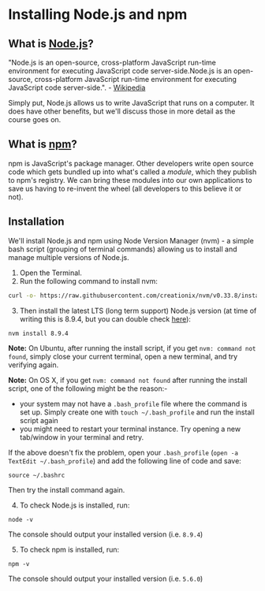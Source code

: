 # Installing Node.js and npm

## What is [Node.js](https://nodejs.org/en/)?

"Node.js is an open-source, cross-platform JavaScript run-time environment for executing JavaScript code server-side.Node.js is an open-source, cross-platform JavaScript run-time environment for executing JavaScript code server-side.". - [Wikipedia](https://en.wikipedia.org/wiki/Node.js)

Simply put, Node.js allows us to write JavaScript that runs on a computer. It does have other benefits, but we'll discuss those in more detail as the course goes on.

## What is [npm](https://www.npmjs.com/)?

npm is JavaScript's package manager. Other developers write open source code which gets bundled up into what's called a _module_, which they publish to npm's registry. We can bring these modules into our own applications to save us having to re-invent the wheel (all developers to this believe it or not).

## Installation

We'll install Node.js and npm using Node Version Manager (nvm) - a simple bash script (grouping of terminal commands) allowing us to install and manage multiple versions of Node.js.

1. Open the Terminal.
2. Run the following command to install nvm:

```bash
curl -o- https://raw.githubusercontent.com/creationix/nvm/v0.33.8/install.sh | bash
```

3. Then install the latest LTS (long term support) Node.js version (at time of writing this is 8.9.4, but you can double check [here](https://nodejs.org/en/)):

```bash
nvm install 8.9.4
```

**Note:** On Ubuntu, after running the install script, if you get `nvm: command not found`, simply close your current terminal, open a new terminal, and try verifying again.

**Note:** On OS X, if you get `nvm: command not found` after running the install script, one of the following might be the reason:-
 - your system may not have a `.bash_profile` file where the command is set up. Simply create one with `touch ~/.bash_profile` and run the install script again
 - you might need to restart your terminal instance. Try opening a new tab/window in your terminal and retry.

If the above doesn't fix the problem, open your `.bash_profile` (`open -a TextEdit ~/.bash_profile`) and add the following line of code and save:

`source ~/.bashrc`

Then try the install command again.

4. To check Node.js is installed, run:

```
node -v
```

The console should output your installed version (i.e. `8.9.4`)

5. To check npm is installed, run:

```
npm -v
```

The console should output your installed version (i.e. `5.6.0`)
